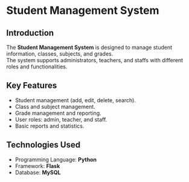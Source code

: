 # Student Management System

## Introduction
The **Student Management System** is designed to manage student information, classes, subjects, and grades.  
The system supports administrators, teachers, and staffs with different roles and functionalities.  

## Key Features
- Student management (add, edit, delete, search).  
- Class and subject management.  
- Grade management and reporting.  
- User roles: admin, teacher, and staff.  
- Basic reports and statistics.  

## Technologies Used
- Programming Language: **Python**  
- Framework: **Flask**  
- Database: **MySQL**  
